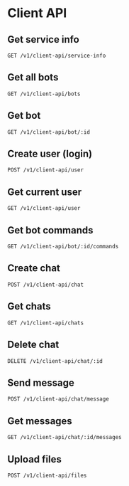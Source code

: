 # Client API

## Get service info

```nginx
GET /v1/client-api/service-info
```

## Get all bots

```nginx
GET /v1/client-api/bots
```

## Get bot

```nginx
GET /v1/client-api/bot/:id
```

## Create user (login)

```nginx
POST /v1/client-api/user
```

## Get current user

```nginx
GET /v1/client-api/user
```

## Get bot commands

```nginx
GET /v1/client-api/bot/:id/commands
```

## Create chat

```nginx
POST /v1/client-api/chat
```

## Get chats

```nginx
GET /v1/client-api/chats
```

## Delete chat

```nginx
DELETE /v1/client-api/chat/:id
```

## Send message

```nginx
POST /v1/client-api/chat/message
```

## Get messages

```nginx
GET /v1/client-api/chat/:id/messages
```

## Upload files

```nginx
POST /v1/client-api/files
```
